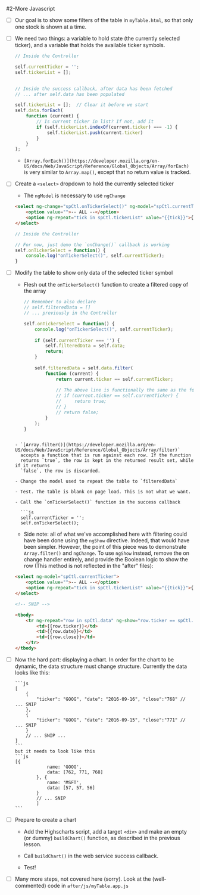 #2-More Javascript

  - [ ] Our goal is to show some filters of the table in `myTable.html`, so that only one stock is shown at a time.
  
  - [ ] We need two things: a variable to hold state (the currently selected ticker), and a variable that holds the available ticker symbols.
    
    ```js
    // Inside the Controller
    
    self.currentTicker = '';
    self.tickerList = [];
        
    ```
    
    ```js
    // Inside the success callback, after data has been fetched
    // ... after self.data has been populated
    
    self.tickerList = [];  // Clear it before we start
    self.data.forEach(
        function (current) {  
            // Is current ticker in list? If not, add it
            if (self.tickerList.indexOf(current.ticker) === -1) {
                self.tickerList.push(current.ticker)
            }
        }
    );
    
    ```
    
    - `[Array.forEach()](https://developer.mozilla.org/en-US/docs/Web/JavaScript/Reference/Global_Objects/Array/forEach)`
       is very similar to `Array.map()`, except that no return value is tracked.
  
  - [ ] Create a `<select>` dropdown to hold the currently selected ticker
    
    - The `ngModel` is necessary to use `ngChange`
    
    ```html
    <select ng-change="spCtl.onTickerSelect()" ng-model="spCtl.currentTicker">
        <option value="">-- ALL --</option>
        <option ng-repeat="tick in spCtl.tickerList" value="{{tick}}">{{tick}}</option>
    </select>
    ```
    
    ```js
    // Inside the Controller
    
    // For now, just demo the `onChange()` callback is working
    self.onTickerSelect = function() {
        console.log("onTickerSelect()", self.currentTicker);
    }
    ```
    
  - [ ] Modify the table to show only data of the selected ticker symbol
    
    - Flesh out the `onTickerSelect()` function to create a filtered copy of the array
    
      ```js
      // Remember to also declare
      // self.filteredData = []
      // ... previously in the Controller
      
      self.onTickerSelect = function() {
          console.log("onTickerSelect()", self.currentTicker);
          
          if (self.currentTicker === '') {
              self.filteredData = self.data;
              return;
          }
          
          self.filteredData = self.data.filter(
              function (current) {
                  return current.ticker == self.currentTicker;
                  
                  // The above line is functionally the same as the following:
                  // if (current.ticker == self.currentTicker) {
                  //     return true;
                  // }
                  // return false;
              }
          );
      }
    ```
    
    - `[Array.filter()](https://developer.mozilla.org/en-US/docs/Web/JavaScript/Reference/Global_Objects/Array/filter)`
      accepts a function that is run against each row. If the function
      returns `true`, the row is kept in the returned result set, while if it returns
      `false`, the row is discarded.
    
    - Change the model used to repeat the table to `filteredData`
    
    - Test. The table is blank on page load. This is not what we want.
    
    - Call the `onTickerSelect()` function in the success callback
    
      ```js
      self.currentTicker = '';
      self.onTickerSelect();
      ```
    
    - Side note: all of what we've accomplished here with filtering could have
     been done using the `ngShow` directive. Indeed, that would have been 
     simpler. However, the point of this piece was to demonstrate 
     `Array.filter()` and `ngChange`. To use `ngShow` instead, remove the on 
     change handler entirely, and provide the Boolean logic to show the row
     (This method is not reflected in the "after" files):
     
     ```html
     <select ng-model="spCtl.currentTicker">
         <option value="">-- ALL --</option>
         <option ng-repeat="tick in spCtl.tickerList" value="{{tick}}">{{tick}}</option>
     </select>
     
     <!-- SNIP -->
     
     <tbody>
         <tr ng-repeat="row in spCtl.data" ng-show="row.ticker == spCtl.currentTicker || spCtl.currentTicker == ''">
             <td>{{row.ticker}}</td>
             <td>{{row.date}}</td>
             <td>{{row.close}}</td>
         </tr>
     </tbody>
     ``` 
    
    
  - [ ] Now the hard part: displaying a chart. In order for the chart to be dynamic, the data structure must change structure. Currently the data looks like this:
        
        ```js
        [
            {
                "ticker": "GOOG", "date": "2016-09-16", "close":"768" // ... SNIP 
            },
            {
                "ticker": "GOOG", "date": "2016-09-15", "close":"771" // ... SNIP
            }
            // ... SNIP ...  
        ]
        ```
        but it needs to look like this
        ```js
        [{
                    name: 'GOOG',
                    data: [762, 771, 768]
                }, {
                    name: 'MSFT',
                    data: [57, 57, 56]
                }
                // ... SNIP
                ]
        ```
        
  - [ ] Prepare to create a chart
    
    - Add the Highscharts script, add a target `<div>` and make an empty 
      (or dummy) `buildChart()` function, as described in the previous lesson.
    
    - Call `buildChart()` in the web service success callback.
    
    - Test!
    
  - [ ] Many more steps, not covered here (sorry). Look at the (well-commented) code in `after/js/myTable.app.js`
    
    
    
      
     
    
    